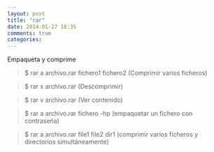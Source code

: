 ```yaml
---
layout: post
title: "rar"
date: 2014-01-27 18:35
comments: true
categories: 
---
```

Empaqueta y comprime

>$ rar a archivo.rar fichero1 fichero2  (Comprimir varios ficheros)

>$ rar x archivo.rar  (Descomprimir)

>$ rar v archivo.rar (Ver contenido)

>$ rar a archivo.rar fichero -hp   (empaquetar un fichero con contraseña)

>$ rar a archivo.rar file1 file2 dir1 (comprimir varios ficheros y directorios simultáneamente)

